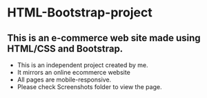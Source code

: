 # HTML-Bootstrap-project

## This is an e-commerce web site made using  HTML/CSS and Bootstrap.

- This is an independent project created by me.
- It mirrors an online ecommerce website
- All pages are mobile-responsive.
- Please check Screenshots folder to view the page.
